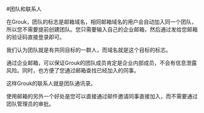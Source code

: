 #团队和联系人

在Grouk，团队的标志是邮箱域名，相同邮箱域名的用户会自动加入同一个团队，所以您不需要提前创建团队。您只需要输入自己的企业邮箱，然后通过发给您邮箱的验证码直接登录即可。

我们认为团队就是有共同目标的一群人，而域名就是这个目标的标志。

通过企业邮箱，可以保证Grouk的团队成员肯定是企业内部成员，不会有信息泄露风险。同时，也方便了您通过邮箱查找已经加入的同事。

这样Grouk的联系人就是团队通讯录。

使用邮箱的另外一个好处是您可以直接通过邮件邀请同事直接加入，而不需要通过团队管理员的审批。
